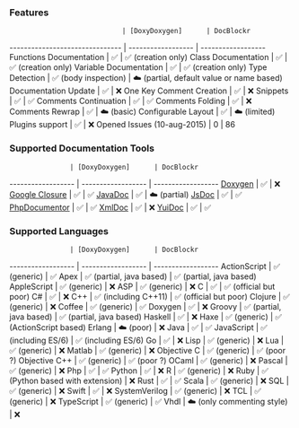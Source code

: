 
### Features

                                | [DoxyDoxygen]      | DocBlockr
------------------------------- | ------------------ | ------------------
Functions Documentation         | :white_check_mark: | :white_check_mark: (creation only)
Class Documentation             | :white_check_mark: | :white_check_mark: (creation only)
Variable Documentation          | :white_check_mark: | :white_check_mark: (creation only)
Type Detection                  | :white_check_mark: (body inspection) | :cloud: (partial, default value or name based)
Documentation Update            | :white_check_mark: | :x:
One Key Comment Creation        | :white_check_mark: | :x:
Snippets                        | :white_check_mark: | :white_check_mark:
Comments Continuation           | :white_check_mark: | :white_check_mark:
Comments Folding                | :white_check_mark: | :x:
Comments Rewrap                 | :white_check_mark: | :cloud: (basic)
Configurable Layout             | :white_check_mark: | :cloud: (limited)
Plugins support                 | :white_check_mark: | :x:
Opened Issues (10-aug-2015)     | 0                  | 86


### Supported Documentation Tools

                   | [DoxyDoxygen]      | DocBlockr
------------------ | ------------------ | ------------------
[Doxygen]          | :white_check_mark: | :x:
[Google Closure]   | :white_check_mark: | :white_check_mark: 
[JavaDoc]          | :white_check_mark: | :cloud: (partial)
[JsDoc]            | :white_check_mark: | :white_check_mark: 
[PhpDocumentor]    | :white_check_mark: | :white_check_mark: 
[XmlDoc]           | :white_check_mark: | :x:
[YuiDoc]           | :white_check_mark: | :white_check_mark: 


### Supported Languages

                   | [DoxyDoxygen]      | DocBlockr
------------------ | ------------------ | ------------------
ActionScript       | :white_check_mark: (generic) | :white_check_mark:
Apex               | :white_check_mark: (partial, java based) | :white_check_mark: (partial, java based)
AppleScript        | :white_check_mark: (generic) | :x:
ASP                | :white_check_mark: (generic) | :x:
C                  | :white_check_mark: | :white_check_mark: (official but poor)
C#                 | :white_check_mark: | :x:
C++                | :white_check_mark: (including C++11) | :white_check_mark: (official but poor)
Clojure            | :white_check_mark: (generic) | :x:
Coffee             | :white_check_mark: (generic) | :white_check_mark:
Doxygen            | :white_check_mark: | :x:
Groovy             | :white_check_mark: (partial, java based) | :white_check_mark: (partial, java based)
Haskell            | :white_check_mark: | :x:
Haxe               | :white_check_mark: (generic) | :white_check_mark: (ActionScript based)
Erlang             | :cloud: (poor) | :x:
Java               | :white_check_mark: | :white_check_mark:
JavaScript         | :white_check_mark: (including ES/6) | :white_check_mark: (including ES/6)
Go                 | :white_check_mark: | :x:
Lisp               | :white_check_mark: (generic) | :x:
Lua                | :white_check_mark: (generic) | :x:
Matlab             | :white_check_mark: (generic) | :x:
Objective C        | :white_check_mark: (generic) | :white_check_mark: (poor ?)
Objective C++      | :white_check_mark: (generic) | :white_check_mark: (poor ?)
OCaml              | :white_check_mark: (generic) | :x:
Pascal             | :white_check_mark: (generic) | :x:
Php                | :white_check_mark: | :white_check_mark:
Python             | :white_check_mark: | :x:
R                  | :white_check_mark: (generic) | :x:
Ruby               | :white_check_mark: (Python based with extension) | :x:
Rust               | :white_check_mark: | :white_check_mark:
Scala              | :white_check_mark: (generic) | :x:
SQL                | :white_check_mark: (generic) | :x:
Swift              | :white_check_mark: | :x:
SystemVerilog      | :white_check_mark: (generic) | :x:
TCL                | :white_check_mark: (generic) | :x:
TypeScript         | :white_check_mark: (generic) | :white_check_mark:
Vhdl               | :cloud: (only commenting style) | :x:

[DoxyDoxygen]: https://github.com/20Tauri/DoxyDoxygen
[Doxygen]: http://www.stack.nl/~dimitri/doxygen/
[Google Closure]: https://developers.google.com/closure/compiler/
[JavaDoc]: http://docs.oracle.com/javase/7/docs/technotes/tools/windows/javadoc.html
[JsDoc]: http://usejsdoc.org
[PhpDocumentor]: http://www.phpdoc.org/docs/latest/index.html
[XmlDoc]: http://www.ecma-international.org/publications/standards/Ecma-334.htm
[YuiDoc]: http://yui.github.io/yuidoc
